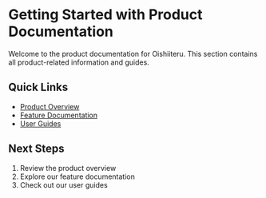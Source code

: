 # Getting Started with Product Documentation

Welcome to the product documentation for Oishiiteru. This section contains all product-related information and guides.

## Quick Links

- [Product Overview](./overview.md)
- [Feature Documentation](./features.md)
- [User Guides](../features/user-guides.md)

## Next Steps

1. Review the product overview
2. Explore our feature documentation
3. Check out our user guides
